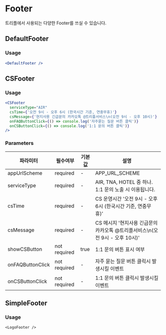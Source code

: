 # Footer

트리플에서 사용되는 다양한 Footer를 쓰실 수 있습니다.

## DefaultFooter

### Usage

```jsx
<DefaultFooter />
```

## CSFooter

### Usage

```jsx
<CSFooter
  serviceType="AIR"
  csTime={'오전 9시 - 오후 6시 (한국시간 기준, 연중무휴)'}
  csMessage={'현지사용 긴급문의 카카오톡 @트리플서비스\n(오전 9시 - 오후 10시)'}
  onFAQButtonClick={() => console.log('자주묻는 질문 버튼 클릭')}
  onCSButtonClick={() => console.log('1:1 문의 버튼 클릭')}
/>
```

### Parameters

| 파라미터         | 필수여부     | 기본값 | 설명                                                                         |
| ---------------- | ------------ | ------ | ---------------------------------------------------------------------------- |
| appUrlScheme     | required     | -      | APP_URL_SCHEME                                                               |
| serviceType      | required     | -      | AIR, TNA, HOTEL 중 하나. 1:1 문의 노출 시 이용됩니다.                        |
| csTime           | required     | -      | CS 운영시간 '오전 9시 - 오후 6시 (한국시간 기준, 연중무휴)'                  |
| csMessage        | required     | -      | CS 메시지 '현지사용 긴급문의 카카오톡 @트리플서비스\n(오전 9시 - 오후 10시)' |
| showCSButton     | not required | true   | 1:1 문의 버튼 표시 여부                                                      |
| onFAQButtonClick | not required | -      | 자주 묻는 질문 버튼 클릭시 발생시킬 이벤트                                   |
| onCSButtonClick  | not required | -      | 1:1 문의 버튼 클릭시 발생시킬 이벤트                                         |

## SimpleFooter

### Usage

```jssx
<LogoFooter />
```
